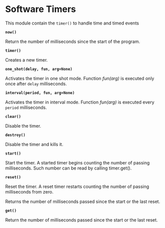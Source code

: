 # Software Timers

This module contain the `timer()` to handle time and timed events


**`now()`**

Return the number of milliseconds since the start of the program.


**`timer()`**

Creates a new timer.


**`one_shot(delay, fun, arg=None)`**

Activates the timer in one shot mode. Function *fun(arg)* is executed only once after ```delay``` milliseconds.


**`interval(period, fun, arg=None)`**

Activates the timer in interval mode. Function *fun(arg)* is executed every ```period``` milliseconds.


**`clear()`**

Disable the timer.


**`destroy()`**

Disable the timer and kills it.


**`start()`**

Start the timer. A started timer begins counting the number of passing milliseconds. Such number can be read by calling
timer.get().


**`reset()`**

Reset the timer. A reset timer restarts counting the number of passing milliseconds from zero.

Returns the number of milliseconds passed since the start or the last reset.


**`get()`**

Return the number of milliseconds passed since the start or the last reset.
<!--stackedit_data:
eyJoaXN0b3J5IjpbMjA5NzQ2MjMxNyw0MTAzMjI3OTFdfQ==
-->